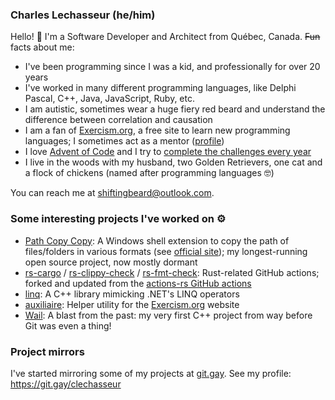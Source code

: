 ### Charles Lechasseur (he/him)

Hello! 👋 I'm a Software Developer and Architect from Québec, Canada. ~~Fun~~ facts about me:

- I've been programming since I was a kid, and professionally for over 20 years
- I've worked in many different programming languages, like Delphi Pascal, C++, Java, JavaScript, Ruby, etc.
- I am autistic, sometimes wear a huge fiery red beard and understand the difference between correlation and causation
- I am a fan of [Exercism.org](https://exercism.org), a free site to learn new programming languages; I sometimes act as a mentor ([profile](https://exercism.org/profiles/clechasseur))
- I love [Advent of Code](https://adventofcode.com) and I try to [complete the challenges every year](https://github.com/clechasseur?tab=repositories&q=adventofcode&type=&language=&sort=)
- I live in the woods with my husband, two Golden Retrievers, one cat and a flock of chickens (named after programming languages 🤓)

You can reach me at shiftingbeard@outlook.com.

### Some interesting projects I've worked on ⚙️

- [Path Copy Copy](https://github.com/clechasseur/pathcopycopy): A Windows shell extension to copy the path of files/folders in various formats (see [official site](https://pathcopycopy.github.io/)); my longest-running open source project, now mostly dormant
- [rs-cargo](https://github.com/clechasseur/rs-cargo) / [rs-clippy-check](https://github.com/clechasseur/rs-clippy-check) / [rs-fmt-check](https://github.com/clechasseur/rs-fmt-check): Rust-related GitHub actions; forked and updated from the [actions-rs GitHub actions](https://github.com/actions-rs)
- [linq](https://github.com/clechasseur/linq): A C++ library mimicking .NET's LINQ operators
- [auxiliaire](https://github.com/clechasseur/auxiliaire): Helper utility for the [Exercism.org](https://exercism.org) website
- [Wail](https://github.com/clechasseur/wail): A blast from the past: my very first C++ project from way before Git was even a thing!

### Project mirrors

I've started mirroring some of my projects at [git.gay](https://git.gay). See my profile: https://git.gay/clechasseur
